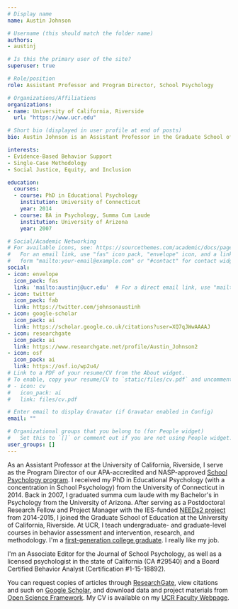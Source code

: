 ```yaml
---
# Display name
name: Austin Johnson

# Username (this should match the folder name)
authors:
- austinj

# Is this the primary user of the site?
superuser: true

# Role/position
role: Assistant Professor and Program Director, School Psychology

# Organizations/Affiliations
organizations:
- name: University of California, Riverside
  url: "https://www.ucr.edu"

# Short bio (displayed in user profile at end of posts)
bio: Austin Johnson is an Assistant Professor in the Graduate School of Education at the University of California, Riverside.

interests:
- Evidence-Based Behavior Support
- Single-Case Methodology
- Social Justice, Equity, and Inclusion

education:
  courses:
  - course: PhD in Educational Psychology
    institution: University of Connecticut
    year: 2014
  - course: BA in Psychology, Summa Cum Laude
    institution: University of Arizona
    year: 2007

# Social/Academic Networking
# For available icons, see: https://sourcethemes.com/academic/docs/page-builder/#icons
#   For an email link, use "fas" icon pack, "envelope" icon, and a link in the
#   form "mailto:your-email@example.com" or "#contact" for contact widget.
social:
- icon: envelope
  icon_pack: fas
  link: 'mailto:austinj@ucr.edu'  # For a direct email link, use "mailto:test@example.org".
- icon: twitter
  icon_pack: fab
  link: https://twitter.com/johnsonaustinh
- icon: google-scholar
  icon_pack: ai
  link: https://scholar.google.co.uk/citations?user=XQ7qJWwAAAAJ
- icon: researchgate
  icon_pack: ai
  link: https://www.researchgate.net/profile/Austin_Johnson2
- icon: osf
  icon_pack: ai
  link: https://osf.io/wp2u4/
# Link to a PDF of your resume/CV from the About widget.
# To enable, copy your resume/CV to `static/files/cv.pdf` and uncomment the lines below.
# - icon: cv
#   icon_pack: ai
#   link: files/cv.pdf

# Enter email to display Gravatar (if Gravatar enabled in Config)
email: ""

# Organizational groups that you belong to (for People widget)
#   Set this to `[]` or comment out if you are not using People widget.
user_groups: []
---
```


As an Assistant Professor at the University of California, Riverside, I serve as the Program Director of our APA-accredited and NASP-approved <a href="https://education.ucr.edu/school-psychology">School Psychology program</a>. I received my PhD in Educational Psychology (with a concentration in School Psychology) from the University of Connecticut in 2014. Back in 2007, I graduated summa cum laude with my Bachelor's in Psychology from the University of Arizona. After serving as a Postdoctoral Research Fellow and Project Manager with the IES-funded <a href="http://needs2.education.uconn.edu/">NEEDs2 project</a> from 2014-2015, I joined the Graduate School of Education at the University of California, Riverside. At UCR, I teach undergraduate- and graduate-level courses in behavior assessment and intervention, research, and methodology. I'm a <a href="https://firstgen.ucr.edu/">first-generation college graduate</a>. I really like my job.

I'm an Associate Editor for the Journal of School Psychology, as well as a licensed psychologist in the state of California (CA #29540) and a Board Certified Behavior Analyst (Certification #1-15-18892).

You can request copies of articles through <a href="https://www.researchgate.net/profile/Austin_Johnson2">ResearchGate</a>, view citations and such on <a href="https://scholar.google.com/citations?user=XQ7qJWwAAAAJ&amp;hl=en">Google Scholar</a>, and download data and project materials from <a href="https://osf.io/wp2u4/">Open Science Framework</a>. My CV is available on my <a href="https://profiles.ucr.edu/app/home/profile/austinj">UCR Faculty Webpage</a>.
